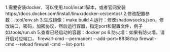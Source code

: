 1.需要安装docker，可以使用.tool/insatll脚本，或者官网安装https://docs.docker.com/install/linux/docker-ce/centos/
2.修改配置参数：.tool/env.sh
3.生成镜像：make build
4.运行：修改shadowsocks.json，修改端口，密码，加密协议，然后运行容器，指定port和配置文件，例子如.tools/run.sh
5.查看已经启动的容器：docker ps
6.防火墙：如果有防火墙，请开启对应端口，
    firewall-cmd --permanent --add-port=8838/tcp
    firewall-cmd --reload
    firewall-cmd --list-ports